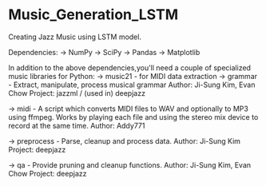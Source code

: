 # Music_Generation_LSTM

Creating Jazz Music using LSTM model.

Dependencies:
-> NumPy
-> SciPy
-> Pandas
-> Matplotlib

In addition to the above dependencies,you'll need a couple of specialized music libraries for Python:
-> music21 - for MIDI data extraction
-> grammar - Extract, manipulate, process musical grammar
             Author:     Ji-Sung Kim, Evan Chow
             Project:    jazzml / (used in) deepjazz

-> midi - A script which converts MIDI files to WAV and optionally to MP3 using ffmpeg. Works by playing each file and using the stereo mix device to record at the same time.
          Author: Addy771

-> preprocess - Parse, cleanup and process data.
                Author:     Ji-Sung Kim
                Project:    deepjazz

-> qa - Provide pruning and cleanup functions.
        Author:     Ji-Sung Kim, Evan Chow
        Project:    deepjazz






